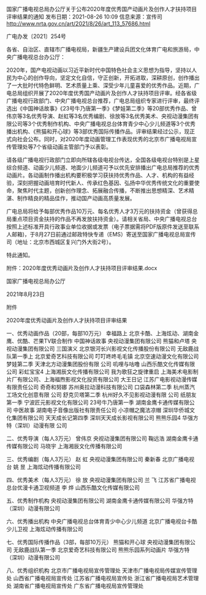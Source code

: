 国家广播电视总局办公厅关于公布2020年度优秀国产动画片及创作人才扶持项目评审结果的通知
发布日期：2021-08-26 10:09 	信息来源：宣传司 	
http://www.nrta.gov.cn/art/2021/8/26/art_113_57686.html

广电办发〔2021〕254号


各省、自治区、直辖市广播电视局，新疆生产建设兵团文化体育广电和旅游局，中央广播电视总台办公厅：

2020年，国产电视动画以习近平新时代中国特色社会主义思想为指导，坚持以人民为中心的创作导向，坚定文化自信，守正创新，开拓进取，深耕原创，创作播出了一大批时代特色鲜明、艺术质量上乘、深受少年儿童喜爱的优秀作品。近期，广电总局组织开展了2020年度优秀国产动画片及创作人才扶持项目评审。经各省级广播电视行政部门、中央广播电视总台推荐，广电总局组织专家进行评审，最终评选出《中国神话故事》《23号牛乃唐第一季》《梦娃第二季》等20部优秀作品、曾伟京等3名优秀导演、赵虹等3名优秀编剧、徐放等3名优秀美术、央视动漫集团有限公司等3个优秀制作机构、中央广播电视总台体育青少中心少儿频道等3个优秀播出机构、《熊猫和开心球》等3部优秀国际传播作品。评审结果经过公示，现正式向社会公布。同时，对2020年度动画管理工作表现优秀的北京市广播电视局宣传管理处等7个省级动画主管部门予以表彰。

请各级广播电视行政部门立即向所辖各级电视台传达，全国各级电视台特别是上星综合频道、动画少儿频道、地面少儿频道可予以优先安排播出广电总局推荐的优秀动画片。各动画制作播出机构要积极学习获扶持优秀作品、人才、机构的有益经验，深刻把握动画培育时代新人、传承红色基因、弘扬中华优秀传统文化的重要使命，聚焦时代主题，创新创作理念、拓展融合传播，不断推出思想精深、艺术精湛、制作精良的精品佳作，推动国产动画高质量发展。

广电总局将给予每部优秀作品10万元、每名优秀人才3万元的扶持资金（曾获得总局重点项目资金扶持的作品不再发放扶持资金）。请相关省局、中央广播电视总台按照上述标准开具行政事业单位收据或发票（电子票据需将PDF版原件发送至联系人邮箱)，于8月27日前通过邮政特快专递（EMS）寄送至国家广播电视总局宣传司（地址：北京市西城区复兴门外大街2号）。

特此通知。


附件：2020年度优秀动画片及创作人才扶持项目评审结果.docx



国家广播电视总局办公厅         

2021年8月23日        

附件

2020年度优秀动画片及创作人才扶持项目评审结果

一、优秀动画作品（20部，每部10万元）
幸福路上		北京卡酷、上海炫动、湖南金鹰、优酷、芒果TV联合制作
中国神话故事		央视动漫集团有限公司
熊猫和卢塔		央视动漫集团有限公司
三国演义		北京银河长兴影视文化传播股份有限公司
无敌鹿战队第一季上		北京爱奇艺科技有限公司
叮叮咚咚毛毛镇		北京空速动漫文化有限公司
梦娃第二季		天津北方动漫集团股份有限
公司
叽哩与咕噜		山西乐酷文化传媒有限公司
彩虹宝宝4		上海湘辰文化传播有限公司
我为歌狂之旋律重启		上海美术电影制片厂有限公司、上海福煦影视文化投资有限公司
大王日记		江苏广电影视动漫传媒有限责任公司
奇奇和努娜		苏州奥拉动漫科技有限公司
口袋森林第二季		杭州蒸汽工场文化创意有限
公司
舒克贝塔第二季		杭州好久不见影视动漫有限
公司
纸朋友第一季		宁波匠元影视文化有限公司
23号牛乃唐第一季		湖南金鹰卡通传媒有限公司
中医故事		湖南电子音像出版社有限责任公司
小凉帽之魔法凉帽		深圳华侨城文化集团有限公司
天天成长记第四季		深圳天天成长影视有限公司
熊熊乐园4		华强方特（深圳）动漫有限
公司

二、优秀导演（每人3万元）
曾伟京  央视动漫集团有限公司
鞠远浩  湖南金鹰卡通传媒有限公司
马晓宇  上海湘辰文化传播有限公司

三、优秀编剧（每人3万元）
赵  虹  央视动漫集团有限公司
秦新春  北京广播电视台
姚  昱  上海炫动传播有限公司

四、优秀美术（每人3万元）
徐  放  央视动漫集团有限公司
兰  飞  江苏省广播电视总台优漫卡通卫视频道
李  烨  山西乐酷文化传媒有限公司

五、优秀制作机构
央视动漫集团有限公司
湖南金鹰卡通传媒有限公司
华强方特（深圳）动漫有限公司

六、优秀播出机构
中央广播电视总台体育青少中心少儿频道
北京广播电视台卡酷少儿卫视
上海炫动传播有限公司

七、优秀国际传播作品（3部，每部10万元）
熊猫和开心球		央视动漫集团有限公司
无敌鹿战队第一季		北京爱奇艺科技有限公司
熊熊乐园系列动画片		华强方特（深圳）动漫有限公司

八、优秀组织机构
北京市广播电视局宣传管理处
天津市广播电视局传媒宣传管理处
山西省广播电视局宣传处
江苏省广播电视局宣传处
浙江省广播电视局艺术管理处
湖南省广播电视局宣传处
广东省广播电视局宣传管理处